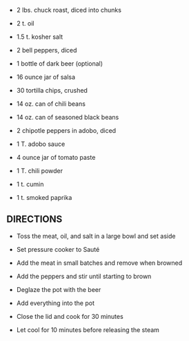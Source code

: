 - 2 lbs. chuck roast, diced into chunks

- 2 t. oil

- 1.5 t. kosher salt

- 2 bell peppers, diced

- 1 bottle of dark beer (optional)

- 16 ounce jar of salsa

- 30 tortilla chips, crushed

- 14 oz. can of chili beans

- 14 oz. can of seasoned black beans

- 2 chipotle peppers in adobo, diced

- 1 T. adobo sauce

- 4 ounce jar of tomato paste

- 1 T. chili powder

- 1 t. cumin

- 1 t. smoked paprika

## DIRECTIONS

- Toss the meat, oil, and salt in a large bowl and set aside

- Set pressure cooker to Sauté

- Add the meat in small batches and remove when browned

- Add the peppers and stir until starting to brown

- Deglaze the pot with the beer

- Add everything into the pot

- Close the lid and cook for 30 minutes

- Let cool for 10 minutes before releasing the steam
